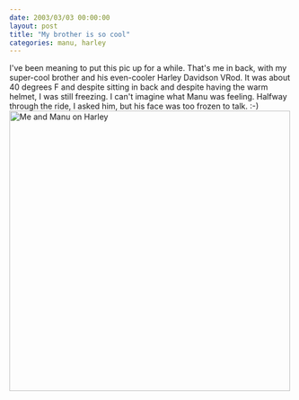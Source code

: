 ```yaml
---
date: 2003/03/03 00:00:00
layout: post
title: "My brother is so cool"
categories: manu, harley
---
```


I've been meaning to put this pic up for a while. That's me in back, with my super-cool brother and his even-cooler Harley Davidson VRod. It was about 40 degrees F and despite sitting in back and despite having the warm helmet, I was still freezing. I can't imagine what Manu was feeling. Halfway through the ride, I asked him, but his face was too frozen to talk. :-)  <img src="http://kurup.org/photo/images/5305" alt="Me and Manu on Harley" width="500" />
